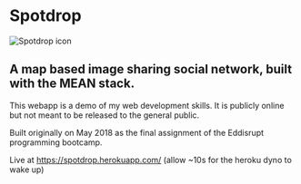 # Spotdrop
![Spotdrop icon](https://storage.googleapis.com/spotdrop-media/favicon.ico "icon")

## A map based image sharing social network, built with the MEAN stack.

This webapp is a demo of my web development skills.
It is publicly online but not meant to be released to the general public.

Built originally on May 2018 as the final assignment of the Eddisrupt programming bootcamp.

Live at https://spotdrop.herokuapp.com/
(allow ~10s for the heroku dyno to wake up)